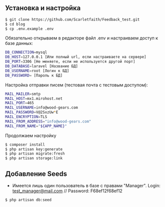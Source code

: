 ## Установка и настройка

```bash
$ git clone https://github.com/Scarletfaith/Feedback_test.git
$ cd blog
$ cp .env.example .env
```

Обязательно открываем в редакторе файл .env и настраиваем доступ к базе данных:

```bash
DB_CONNECTION=mysql
DB_HOST=127.0.0.1 [Или полный url, если настраиваете на сервере]
DB_PORT=3306 [Не меняете, если не используется другой порт]
DB_DATABASE=laravel [Название БД]
DB_USERNAME=root [Логин к БД]
DB_PASSWORD= [Пароль к БД]
```

Настройка отправки писем (тестовая почта с тестовым доступом):
```bash
MAIL_MAILER=smtp
MAIL_HOST=mx1.mirohost.net
MAIL_PORT=465
MAIL_USERNAME=info@wood-gears.com
MAIL_PASSWORD=V@2SxzUw*E
MAIL_ENCRYPTION=TLS
MAIL_FROM_ADDRESS="info@wood-gears.com"
MAIL_FROM_NAME="${APP_NAME}"
```

Продолжаем настройку

```bash
$ composer install
$ php artisan key:generate
$ php artisan migrate:fresh
$ php artisan storage:link
```

## Добавление Seeds

- Имеется лишь один пользователь в базе с правами "Manager". Login: test_manager@mail.com // Password: F68ef12f68ef12

```bash
$ php artisan db:seed
```

